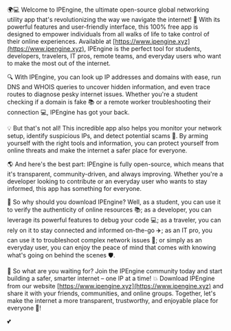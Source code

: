 🌍💻 Welcome to IPEngine, the ultimate open-source global networking utility app that's revolutionizing the way we navigate the internet! 🚀 With its powerful features and user-friendly interface, this 100% free app is designed to empower individuals from all walks of life to take control of their online experiences. Available at [https://www.ipengine.xyz](https://www.ipengine.xyz), IPEngine is the perfect tool for students, developers, travelers, IT pros, remote teams, and everyday users who want to make the most out of the internet.

🔍 With IPEngine, you can look up IP addresses and domains with ease, run DNS and WHOIS queries to uncover hidden information, and even trace routes to diagnose pesky internet issues. Whether you're a student checking if a domain is fake 📚 or a remote worker troubleshooting their connection 💻, IPEngine has got your back.

💡 But that's not all! This incredible app also helps you monitor your network setup, identify suspicious IPs, and detect potential scams 🚫. By arming yourself with the right tools and information, you can protect yourself from online threats and make the internet a safer place for everyone.

🌎 And here's the best part: IPEngine is fully open-source, which means that it's transparent, community-driven, and always improving. Whether you're a developer looking to contribute or an everyday user who wants to stay informed, this app has something for everyone.

💪 So why should you download IPEngine? Well, as a student, you can use it to verify the authenticity of online resources 📚; as a developer, you can leverage its powerful features to debug your code 💻; as a traveler, you can rely on it to stay connected and informed on-the-go ✈️; as an IT pro, you can use it to troubleshoot complex network issues 🔧; or simply as an everyday user, you can enjoy the peace of mind that comes with knowing what's going on behind the scenes 🛡️.

📢 So what are you waiting for? Join the IPEngine community today and start building a safer, smarter internet – one IP at a time! 💥 Download IPEngine from our website [https://www.ipengine.xyz](https://www.ipengine.xyz) and share it with your friends, communities, and online groups. Together, let's make the internet a more transparent, trustworthy, and enjoyable place for everyone 🌈!

💕
